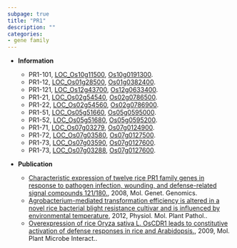 ```yaml
---
subpage: true
title: "PR1"
description: ""
categories:
- gene family
---
```


* **Information**  
    + PR1-101, [LOC_Os10g11500](http://rice.plantbiology.msu.edu/cgi-bin/ORF_infopage.cgi?orf=LOC_Os10g11500), [Os10g0191300](http://rapdb.dna.affrc.go.jp/viewer/gbrowse_details/irgsp1?name=Os10g0191300).
    + PR1-12, [LOC_Os01g28500](http://rice.plantbiology.msu.edu/cgi-bin/ORF_infopage.cgi?orf=LOC_Os01g28500), [Os01g0382400](http://rapdb.dna.affrc.go.jp/viewer/gbrowse_details/irgsp1?name=Os01g0382400).
    + PR1-121, [LOC_Os12g43700](http://rice.plantbiology.msu.edu/cgi-bin/ORF_infopage.cgi?orf=LOC_Os12g43700), [Os12g0633400](http://rapdb.dna.affrc.go.jp/viewer/gbrowse_details/irgsp1?name=Os12g0633400).
    + PR1-21, [LOC_Os02g54540](http://rice.plantbiology.msu.edu/cgi-bin/ORF_infopage.cgi?orf=LOC_Os02g54540), [Os02g0786500](http://rapdb.dna.affrc.go.jp/viewer/gbrowse_details/irgsp1?name=Os02g0786500).
    + PR1-22, [LOC_Os02g54560](http://rice.plantbiology.msu.edu/cgi-bin/ORF_infopage.cgi?orf=LOC_Os02g54560), [Os02g0786900](http://rapdb.dna.affrc.go.jp/viewer/gbrowse_details/irgsp1?name=Os02g0786900).
    + PR1-51, [LOC_Os05g51660](http://rice.plantbiology.msu.edu/cgi-bin/ORF_infopage.cgi?orf=LOC_Os05g51660), [Os05g0595000](http://rapdb.dna.affrc.go.jp/viewer/gbrowse_details/irgsp1?name=Os05g0595000).
    + PR1-52, [LOC_Os05g51680](http://rice.plantbiology.msu.edu/cgi-bin/ORF_infopage.cgi?orf=LOC_Os05g51680), [Os05g0595200](http://rapdb.dna.affrc.go.jp/viewer/gbrowse_details/irgsp1?name=Os05g0595200).
    + PR1-71, [LOC_Os07g03279](http://rice.plantbiology.msu.edu/cgi-bin/ORF_infopage.cgi?orf=LOC_Os07g03279), [Os07g0124900](http://rapdb.dna.affrc.go.jp/viewer/gbrowse_details/irgsp1?name=Os07g0124900).
    + PR1-72, [LOC_Os07g03580](http://rice.plantbiology.msu.edu/cgi-bin/ORF_infopage.cgi?orf=LOC_Os07g03580), [Os07g0127500](http://rapdb.dna.affrc.go.jp/viewer/gbrowse_details/irgsp1?name=Os07g0127500).
    + PR1-73, [LOC_Os07g03590](http://rice.plantbiology.msu.edu/cgi-bin/ORF_infopage.cgi?orf=LOC_Os07g03590), [Os07g0127600](http://rapdb.dna.affrc.go.jp/viewer/gbrowse_details/irgsp1?name=Os07g0127600).
    + PR1-73, [LOC_Os07g03288](http://rice.plantbiology.msu.edu/cgi-bin/ORF_infopage.cgi?orf=LOC_Os07g03288), [Os07g0127600](http://rapdb.dna.affrc.go.jp/viewer/gbrowse_details/irgsp1?name=Os07g0127600).

* **Publication**  
    + [Characteristic expression of twelve rice PR1 family genes in response to pathogen infection, wounding, and defense-related signal compounds 121/180.](http://www.ncbi.nlm.nih.gov/pubmed?term=Characteristic+expression+of+twelve+rice+PR1+family+genes+in+response+to+pathogen+infection,+wounding,+and+defense-related+signal+compounds+121/180.%5BTitle%5D), 2008, Mol. Genet. Genomics.
    + [Agrobacterium-mediated transformation efficiency is altered in a novel rice bacterial blight resistance cultivar and is influenced by environmental temperature](http://www.ncbi.nlm.nih.gov/pubmed?term=Agrobacterium-mediated+transformation+efficiency+is+altered+in+a+novel+rice+bacterial+blight+resistance+cultivar+and+is+influenced+by+environmental+temperature%5BTitle%5D), 2012, Physiol. Mol. Plant Pathol..
    + [Overexpression of rice Oryza sativa L. OsCDR1 leads to constitutive activation of defense responses in rice and Arabidopsis.](http://www.ncbi.nlm.nih.gov/pubmed?term=Overexpression+of+rice+Oryza+sativa+L.+OsCDR1+leads+to+constitutive+activation+of+defense+responses+in+rice+and+Arabidopsis.%5BTitle%5D), 2009, Mol. Plant Microbe Interact..


